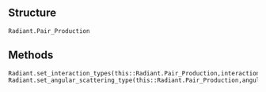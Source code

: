 ## Structure
```@docs
Radiant.Pair_Production
```

## Methods
```@docs
Radiant.set_interaction_types(this::Radiant.Pair_Production,interaction_types::Dict{Tuple{String,String},Vector{String}})
Radiant.set_angular_scattering_type(this::Radiant.Pair_Production,angular_scattering_type::String)
```